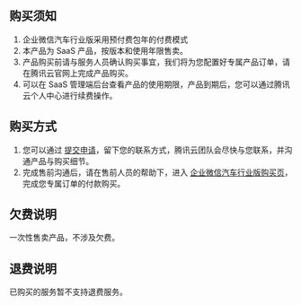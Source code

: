 ## 购买须知
1. 企业微信汽车行业版采用预付费包年的付费模式
2. 本产品为 SaaS 产品，按版本和使用年限售卖。
3. 产品购买前请与服务人员确认购买事宜，我们将为您配置好专属产品订单，请在腾讯云官网上完成产品购买。
4. 可以在 SaaS 管理端后台查看产品的使用期限，产品到期后，您可以通过腾讯云个人中心进行续费操作。


## 购买方式
1. 您可以通过 [提交申请](https://cloud.tencent.com/apply/p/2dmutiyd06z)，留下您的联系方式，腾讯云团队会尽快与您联系，并沟通产品与购买细节。
2. 完成售前沟通后，请在售前人员的帮助下，进入 [企业微信汽车行业版购买页](https://buy.cloud.tencent.com/wav)，完成您专属订单的付款购买。

## 欠费说明
一次性售卖产品，不涉及欠费。

## 退费说明
已购买的服务暂不支持退费服务。

